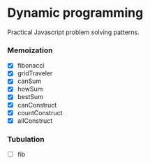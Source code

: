 # Dynamic programming

Practical Javascript problem solving patterns.

### Memoization

- [x] fibonacci
- [x] gridTraveler
- [x] canSum
- [x] howSum
- [x] bestSum
- [x] canConstruct
- [x] countConstruct
- [x] allConstruct

### Tubulation

- [ ] fib
